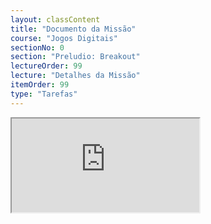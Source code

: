 ```yaml
---
layout: classContent
title: "Documento da Missão"
course: "Jogos Digitais"
sectionNo: 0
section: "Preludio: Breakout"
lectureOrder: 99
lecture: "Detalhes da Missão"
itemOrder: 99
type: "Tarefas"
---
```


<iframe src="https://docs.google.com/document/d/e/2PACX-1vT2kuXFeGL8_lDk6PBgUbzmpBddD4QbZj55ytJ5_IpqhBu2qy9AfcoCw_kvEfhBvKZtj_ZDUOAtDjBz/pub?embedded=true"></iframe>